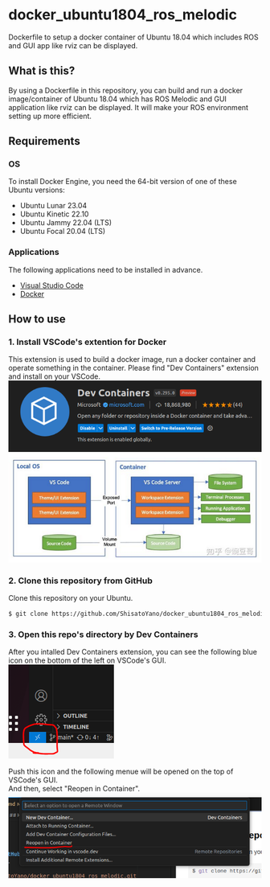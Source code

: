 # docker_ubuntu1804_ros_melodic
Dockerfile to setup a docker container of Ubuntu 18.04 which includes ROS and GUI app like rviz can be displayed.  

## What is this?
By using a Dockerfile in this repository, you can build and run a docker image/container of Ubuntu 18.04 which has ROS Melodic and GUI application like rviz can be displayed. It will make your ROS environment setting up more efficient.  

## Requirements
### OS
To install Docker Engine, you need the 64-bit version of one of these Ubuntu versions:  
* Ubuntu Lunar 23.04
* Ubuntu Kinetic 22.10
* Ubuntu Jammy 22.04 (LTS)
* Ubuntu Focal 20.04 (LTS)

### Applications
The following applications need to be installed in advance.  
* [Visual Studio Code](https://code.visualstudio.com/)
* [Docker](https://www.docker.com/)

## How to use
### 1. Install VSCode's extention for Docker
This extension is used to build a docker image, run a docker container and operate something in the container. Please find "Dev Containers" extension and install on your VSCode.  
![](images/dev_container.PNG)  
![](images/vscode_server.PNG)

### 2. Clone this repository from GitHub
Clone this repository on your Ubuntu.  
```bash
$ git clone https://github.com/ShisatoYano/docker_ubuntu1804_ros_melodic.git
```

### 3. Open this repo's directory by Dev Containers
After you intalled Dev Containers extension, you can see the following blue icon on the bottom of the left on VSCode's GUI.  
![](images/blue_icon.PNG)  

Push this icon and the following menue will be opened on the top of VSCode's GUI.  
And then, select "Reopen in Container". 
![](images/reopen_container.PNG)  

